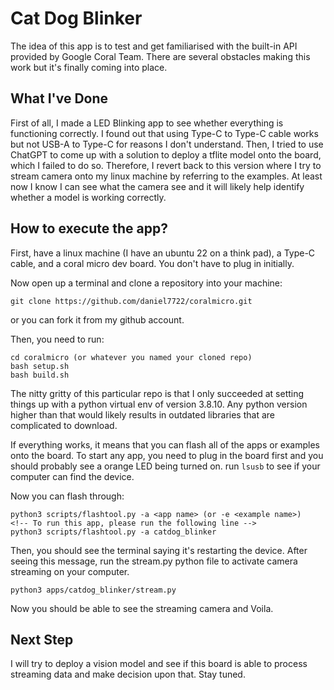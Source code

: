 # Cat Dog Blinker

The idea of this app is to test and get familiarised with the built-in API provided by Google Coral Team. There are several obstacles making this work but it's finally coming into place. 

## What I've Done

First of all, I made a LED Blinking app to see whether everything is functioning correctly. I found out that using Type-C to Type-C cable works but not USB-A to Type-C for reasons I don't understand. Then, I tried to use ChatGPT to come up with a solution to deploy a tflite model onto the board, which I failed to do so. Therefore, I revert back to this version where I try to stream camera onto my linux machine by referring to the examples. At least now I know I can see what the camera see and it will likely help identify whether a model is working correctly. 

## How to execute the app? 

First, have a linux machine (I have an ubuntu 22 on a think pad), a Type-C cable, and a coral micro dev board. You don't have to plug in initially. 

Now open up a terminal and clone a repository into your machine: 

```
git clone https://github.com/daniel7722/coralmicro.git
```

or you can fork it from my github account.

Then, you need to run: 

```
cd coralmicro (or whatever you named your cloned repo)
bash setup.sh
bash build.sh
```

The nitty gritty of this particular repo is that I only succeeded at setting things up with a python virtual env of version 3.8.10. Any python version higher than that would likely results in outdated libraries that are complicated to download. 

If everything works, it means that you can flash all of the apps or examples onto the board. To start any app, you need to plug in the board first and you should probably see a orange LED being turned on. run `lsusb` to see if your computer can find the device. 

Now you can flash through: 
```
python3 scripts/flashtool.py -a <app name> (or -e <example name>)
<!-- To run this app, please run the following line -->
python3 scripts/flashtool.py -a catdog_blinker
```

Then, you should see the terminal saying it's restarting the device. After seeing this message, run the stream.py python file to activate camera streaming on your computer. 

```
python3 apps/catdog_blinker/stream.py
```
Now you should be able to see the streaming camera and Voila. 



## Next Step
I will try to deploy a vision model and see if this board is able to process streaming data and make decision upon that. Stay tuned. 